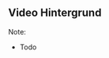 ## Video Hintergrund
<!-- .slide: data-background-video="/media/background_video.mp4" -->

Note:
- Todo
